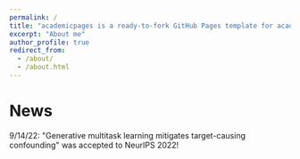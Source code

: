 ```yaml
---
permalink: /
title: "academicpages is a ready-to-fork GitHub Pages template for academic personal websites"
excerpt: "About me"
author_profile: true
redirect_from: 
  - /about/
  - /about.html
---
```


News
======

9/14/22: "Generative multitask learning mitigates target-causing confounding" was accepted to NeurIPS 2022!